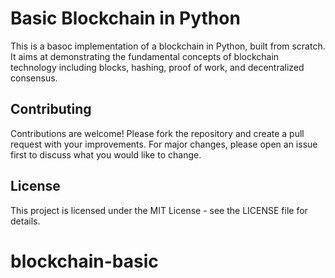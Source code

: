 # Basic Blockchain in Python

This is a basoc implementation of a blockchain in Python, built from scratch. It aims at demonstrating the fundamental concepts of blockchain technology including blocks, hashing, proof of work, and decentralized consensus.

## Contributing

Contributions are welcome! Please fork the repository and create a pull request with your improvements. For major changes, please open an issue first to discuss what you would like to change.

## License

This project is licensed under the MIT License - see the LICENSE file for details.
# blockchain-basic

